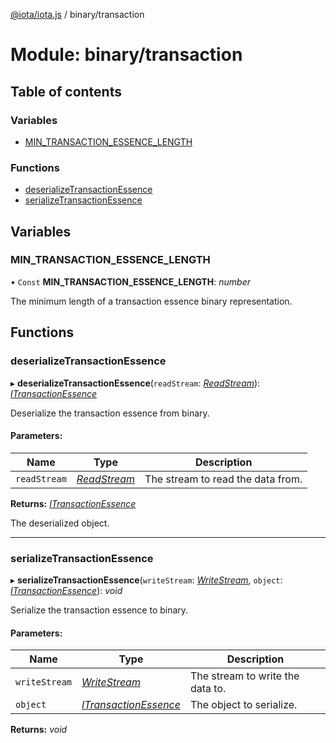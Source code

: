 [@iota/iota.js](../README.md) / binary/transaction

# Module: binary/transaction

## Table of contents

### Variables

- [MIN\_TRANSACTION\_ESSENCE\_LENGTH](binary_transaction.md#min_transaction_essence_length)

### Functions

- [deserializeTransactionEssence](binary_transaction.md#deserializetransactionessence)
- [serializeTransactionEssence](binary_transaction.md#serializetransactionessence)

## Variables

### MIN\_TRANSACTION\_ESSENCE\_LENGTH

• `Const` **MIN\_TRANSACTION\_ESSENCE\_LENGTH**: *number*

The minimum length of a transaction essence binary representation.

## Functions

### deserializeTransactionEssence

▸ **deserializeTransactionEssence**(`readStream`: [*ReadStream*](../classes/utils_readstream.readstream.md)): [*ITransactionEssence*](../interfaces/models_itransactionessence.itransactionessence.md)

Deserialize the transaction essence from binary.

#### Parameters:

Name | Type | Description |
------ | ------ | ------ |
`readStream` | [*ReadStream*](../classes/utils_readstream.readstream.md) | The stream to read the data from.   |

**Returns:** [*ITransactionEssence*](../interfaces/models_itransactionessence.itransactionessence.md)

The deserialized object.

___

### serializeTransactionEssence

▸ **serializeTransactionEssence**(`writeStream`: [*WriteStream*](../classes/utils_writestream.writestream.md), `object`: [*ITransactionEssence*](../interfaces/models_itransactionessence.itransactionessence.md)): *void*

Serialize the transaction essence to binary.

#### Parameters:

Name | Type | Description |
------ | ------ | ------ |
`writeStream` | [*WriteStream*](../classes/utils_writestream.writestream.md) | The stream to write the data to.   |
`object` | [*ITransactionEssence*](../interfaces/models_itransactionessence.itransactionessence.md) | The object to serialize.    |

**Returns:** *void*
